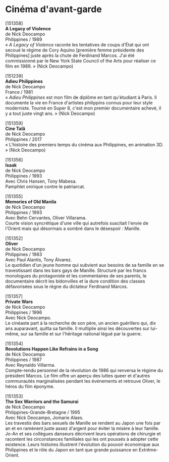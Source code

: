 # Cinéma d'avant-garde

[151358]  
**A Legacy of Violence**  
de Nick Deocampo  
Philippines / 1989  
« _A Legacy of Violence_ raconte les tentatives de coups d'État qui ont secoué le régime de Cory Aquino [première femme présidente des Philippines] juste après la chute de Ferdinand Marcos. J'ai été commissionné par le New York State Council of the Arts pour réaliser ce film en 1989. » (Nick Deocampo)

[151239]  
**Adieu Philippines**  
de Nick Deocampo  
France / 1981  
« _Adieu Philippines_ est mon film de diplôme en tant qu'étudiant à Paris. Il documente la vie en France d'artistes philippins connus pour leur style moderniste. Tourné en Super 8, c'est mon premier documentaire achevé, il y a tout juste vingt ans. » (Nick Deocampo)

[151359]  
**Cine Talâ**  
de Nick Deocampo  
Philippines / 2017  
« L'histoire des premiers temps du cinéma aux Philippines, en animation 3D. » (Nick Deocampo)

[151356]  
**Isaak**  
de Nick Deocampo  
Philippines / 1993  
Avec Chris Hansen, Tony Mabesa.  
Pamphlet onirique contre le patriarcat.

[151355]  
**Memories of Old Manila**  
de Nick Deocampo  
Philippines / 1993  
Avec Behn Cervantes, Oliver Villarama.  
Courte vision syncrétique d'une ville qui autrefois suscitait l'envie de l'Orient mais qui désormais a sombré dans le désespoir : Manille.

[151352]  
**Oliver**  
de Nick Deocampo  
Philippines / 1983  
Avec Paul Alantis, Tony Álvarez.  
Le quotidien d'un jeune homme qui subvient aux besoins de sa famille en se travestissant dans les bars gays de Manille. Structuré par les francs monologues du protagoniste et les commentaires de ses parents, le documentaire décrit les bidonvilles et la dure condition des classes défavorisées sous le règne du dictateur Ferdinand Marcos.

[151357]  
**Private Wars**  
de Nick Deocampo  
Philippines / 1996  
Avec Nick Deocampo.  
Le cinéaste part à la recherche de son père, un ancien guérillero qui, dix ans auparavant, quitta sa famille. Il multiplie ainsi les découvertes sur lui-même, sur sa famille et sur l'héritage national légué par la guerre.

[151354]  
**Revolutions Happen Like Refrains in a Song**  
de Nick Deocampo  
Philippines / 1987  
Avec Reynaldo Villarma.  
Compte-rendu personnel de la révolution de 1986 qui renversa le régime du président Marcos. Le film offre un aperçu des luttes queer et d'autres communautés marginalisées pendant les événements et retrouve Oliver, le héros du film éponyme.

[151353]  
**The Sex Warriors and the Samurai**  
de Nick Deocampo  
Philippines-Grande-Bretagne / 1995  
Avec Nick Deocampo, Jomarie Alaes.  
Les travestis des bars sexuels de Manille se rendent au Japon une fois par an et en ramènent juste assez d'argent pour éviter la misère à leur famille. Jo-An et ses collègues danseurs décrivent leurs opérations de chirurgie et racontent les circonstances familiales qui les ont poussés à adopter cette existence. Leurs histoires illustrent l'évolution du pouvoir économique aux Philippines et le rôle du Japon en tant que grande puissance en Extrême-Orient.

